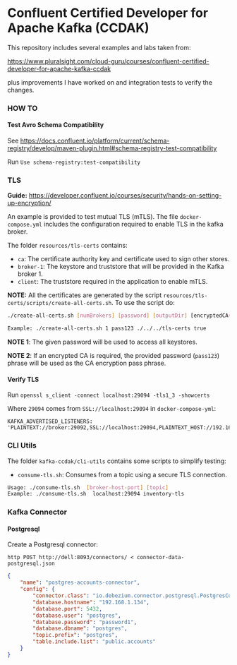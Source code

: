 # Confluent Certified Developer for Apache Kafka (CCDAK)

This repository includes several examples and labs taken from:

https://www.pluralsight.com/cloud-guru/courses/confluent-certified-developer-for-apache-kafka-ccdak

plus improvements I have worked on and integration tests to verify the changes.

### HOW TO

#### Test Avro Schema Compatibility

See https://docs.confluent.io/platform/current/schema-registry/develop/maven-plugin.html#schema-registry-test-compatibility

Run `Use schema-registry:test-compatibility`

### TLS

**Guide:** https://developer.confluent.io/courses/security/hands-on-setting-up-encryption/

An example is provided to test mutual TLS (mTLS). The file `docker-compose.yml` includes the configuration required to enable TLS in the kafka broker.

The folder `resources/tls-certs` contains:

* `ca`: The certificate authority key and certificate used to sign other stores.
* `broker-1`: The keystore and truststore that will be provided in the Kafka broker 1.
* `client`: The truststore required in the application to enable mTLS.

**NOTE:** All the certificates are generated by the script `resources/tls-certs/scripts/create-all-certs.sh`. To use the script do:

```bash
./create-all-certs.sh [numBrokers] [password] [outputDir] [encryptedCA(true/false)]

Example: ./create-all-certs.sh 1 pass123 ./../../tls-certs true

```
__NOTE 1__: The given password will be used to access all keystores.

__NOTE 2__: If an encrypted CA is required, the provided password (`pass123`) phrase will be used as the CA encryption pass phrase.

#### Verify TLS

Run `openssl s_client -connect localhost:29094 -tls1_3 -showcerts`

Where `29094` comes from `SSL://localhost:29094` in `docker-compose-yml`:


```
KAFKA_ADVERTISED_LISTENERS: 'PLAINTEXT://broker:29092,SSL://localhost:29094,PLAINTEXT_HOST://192.168.1.134:9092'
```

### CLI Utils

The folder `kafka-ccdak/cli-utils` contains some scripts to simplify testing:

 * `consume-tls.sh`: Consumes from a topic using a secure TLS connection.

```bash
Usage: ./consume-tls.sh  [broker-host-port] [topic]
Example: ./consume-tls.sh  localhost:29094 inventory-tls
```

### Kafka Connector

#### Postgresql

Create a Postgresql connector:

`http POST http://dell:8093/connectors/ < connector-data-postgresql.json`

```json
{
    "name": "postgres-accounts-connector",
    "config": {
        "connector.class": "io.debezium.connector.postgresql.PostgresConnector",
        "database.hostname": "192.168.1.134",
        "database.port": 5432,
        "database.user": "postgres",
        "database.password": "password1",
        "database.dbname": "postgres",
        "topic.prefix": "postgres",
        "table.include.list": "public.accounts"
    }
}
```